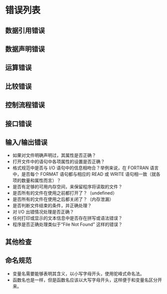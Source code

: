 # 错误列表

## 数据引用错误

## 数据声明错误

## 运算错误

## 比较错误

## 控制流程错误

## 接口错误

## 输入/输出错误

- 如果对文件明确声明过，其属性是否正确？
- 打开文件中的语句中各项属性的设置是否正确？
- 格式规范中是否与 I/O 语句中的信息相吻合？举例来说，在 FORTRAN 语言中，是否每个 FORMAT 语句都与相应的 READ 或 WRITE 语句相一致（就各项的数量和属性而言）？
- 是否有足够的可用内存空间，来保留程序将读取的文件？
- 是否所有的文件在使用之前都打开了？（undefined）
- 是否所有的文件在使用之后都关闭了？（内存泄漏）
- 是否判断文件结束的条件，并正确处理？
- 对 I/O 出错情况处理是否正确？
- 任何打印或显示的文本信息中是否存在拼写或语法错误？
- 程序是否正确处理类似于“File Not Found” 这样的错误？

## 其他检查

## 命名规范

- 变量名需要能够表明其含义，以小写字母开头，使用驼峰式命名法。
- 函数名也是一样，但是函数名应该以大写字母开头，这样便于和变量名区分开来。
